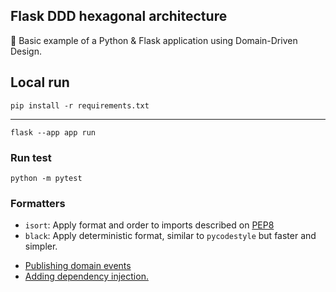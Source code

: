 ## Flask DDD hexagonal architecture

🐍 Basic example of a Python & Flask application using Domain-Driven Design.

## Local run
````pip install -r requirements.txt````
___
````flask --app app run````

### Run test
````python -m pytest````

### Formatters

- `isort`: Apply format and order to imports described on [PEP8](https://www.python.org/dev/peps/pep-0008/#imports)
- `black`: Apply deterministic format, similar to `pycodestyle` but faster and simpler.

<!-- ### Security Linters

- `bandit`: Checks security vulnerabilities scanning code statically. -->

<!-- 
Guias
guias
https://github.com/CodelyTV/typescript-ddd-example/tree/master/src/Contexts
https://github.com/miguelgrubin/fastapi-boilerplate-large/blob/master/README.md

-->

* [Publishing domain events](https://github.com/fabianfalon/flask-ddd-template/tree/publish-domain-event)
* [Adding dependency injection.](https://github.com/fabianfalon/flask-ddd-template/tree/dependency-injector-v2)

